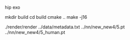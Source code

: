 hip exo


mkdir build
cd build
cmake ..
make -j16

./render/render ../data/metadata.txt ../nn/new_new4/5.pt ../nn/new_new4/5_human.pt
